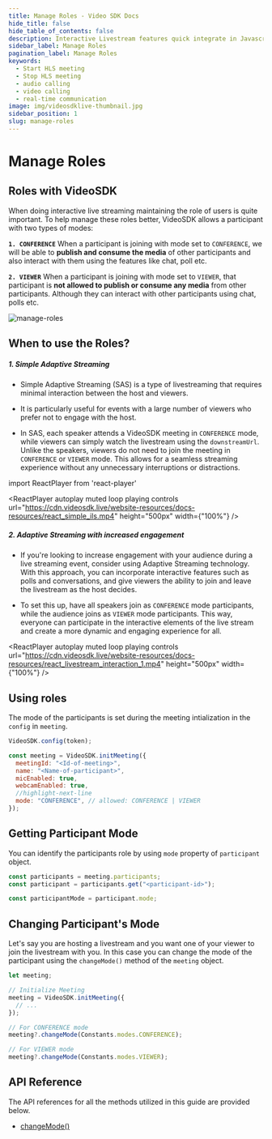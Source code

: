 ```yaml
---
title: Manage Roles - Video SDK Docs
hide_title: false
hide_table_of_contents: false
description: Interactive Livestream features quick integrate in Javascript, React JS, Android, IOS, React Native, Flutter with Video SDK to add live video & audio conferencing to your applications.
sidebar_label: Manage Roles
pagination_label: Manage Roles
keywords:
  - Start HLS meeting
  - Stop HLS meeting
  - audio calling
  - video calling
  - real-time communication
image: img/videosdklive-thumbnail.jpg
sidebar_position: 1
slug: manage-roles
---
```


# Manage Roles

## Roles with VideoSDK

When doing interactive live streaming maintaining the role of users is quite important. To help manage these roles better, VideoSDK allows a participant with two types of modes:

**`1. CONFERENCE`** When a participant is joining with mode set to `CONFERENCE`, we will be able to **publish and consume the media** of other participants and also interact with them using the features like chat, poll etc.

**`2. VIEWER`** When a participant is joining with mode set to `VIEWER`, that participant is **not allowed to publish or consume any media** from other participants. Although they can interact with other participants using chat, polls etc.

![manage-roles](https://cdn.videosdk.live/website-resources/docs-resources/meeting_modes.jpg)

## When to use the Roles?

##### 1. Simple Adaptive Streaming

- Simple Adaptive Streaming (SAS) is a type of livestreaming that requires minimal interaction between the host and viewers.

- It is particularly useful for events with a large number of viewers who prefer not to engage with the host.

- In SAS, each speaker attends a VideoSDK meeting in `CONFERENCE` mode, while viewers can simply watch the livestream using the `downstreamUrl`. Unlike the speakers, viewers do not need to join the meeting in `CONFERENCE` or `VIEWER` mode. This allows for a seamless streaming experience without any unnecessary interruptions or distractions.

import ReactPlayer from 'react-player'

<div style={{textAlign: 'center'}}>

<ReactPlayer autoplay muted loop playing controls url="https://cdn.videosdk.live/website-resources/docs-resources/react_simple_ils.mp4" height="500px" width={"100%"} />

</div>

##### 2. Adaptive Streaming with increased engagement

- If you're looking to increase engagement with your audience during a live streaming event, consider using Adaptive Streaming technology. With this approach, you can incorporate interactive features such as polls and conversations, and give viewers the ability to join and leave the livestream as the host decides.

- To set this up, have all speakers join as `CONFERENCE` mode participants, while the audience joins as `VIEWER` mode participants. This way, everyone can participate in the interactive elements of the live stream and create a more dynamic and engaging experience for all.

<div style={{textAlign: 'center'}}>

<ReactPlayer autoplay muted loop playing controls url="https://cdn.videosdk.live/website-resources/docs-resources/react_livestream_interaction_1.mp4" height="500px" width={"100%"} />

</div>

## Using roles

The mode of the participants is set during the meeting intialization in the `config` in `meeting`.

```js
VideoSDK.config(token);

const meeting = VideoSDK.initMeeting({
  meetingId: "<Id-of-meeting>",
  name: "<Name-of-participant>",
  micEnabled: true,
  webcamEnabled: true,
  //highlight-next-line
  mode: "CONFERENCE", // allowed: CONFERENCE | VIEWER
});
```

## Getting Participant Mode

You can identify the participants role by using `mode` property of `participant` object.

```js
const participants = meeting.participants;
const participant = participants.get("<participant-id>");

const participantMode = participant.mode;
```

## Changing Participant's Mode

Let's say you are hosting a livestream and you want one of your viewer to join the livestream with you. In this case you can change the mode of the participant using the `changeMode()` method of the `meeting` object.

```js
let meeting;

// Initialize Meeting
meeting = VideoSDK.initMeeting({
  // ...
});

// For CONFERENCE mode
meeting?.changeMode(Constants.modes.CONFERENCE);

// For VIEWER mode
meeting?.changeMode(Constants.modes.VIEWER);
```

## API Reference

The API references for all the methods utilized in this guide are provided below.

- [changeMode()](/javascript/api/sdk-reference/meeting-class/methods#changemode)
